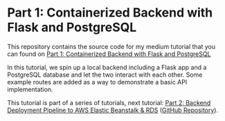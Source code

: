 # Part 1: Containerized Backend with Flask and PostgreSQL

This repository contains the source code for my medium tutorial that you can found on <a href='https://medium.com/@raphael.marietan/part-1-containerized-backend-with-flask-and-postgresql-f28e48c96224'>Part 1: Containerized Backend with Flask and PostgreSQL</a>

In this tutorial, we spin up a local backend including a Flask app and a PostgreSQL database and let the two interact with each other. Some example routes are added as a way to demonstrate a basic API implementation.

This tutorial is part of a series of tutorials, next tutorial: <a href='https://medium.com/@raphael.marietan/part-1-containerized-backend-with-flask-and-postgresql-f28e48c96224'>Part 2: Backend Deployment Pipeline to AWS Elastic Beanstalk & RDS</a> (<a href='https://github.com/Rmarieta/medium-backend-part1'>GitHub Repository</a>).
